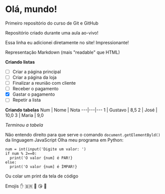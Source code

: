# Olá, mundo!
 Primeiro repositório do curso de Git e GitHub

Repositório criado durante uma aula ao-vivo!

Essa linha eu adicionei diretamente no site! Impressionante!

Representação Markdown (mais "readable" que HTML)

**Criando listas**
- [ ] Criar a página principal
- [ ] Criar a página da loja
- [ ] Finalizar a reunião com cliente
- [ ] Receber o pagamento
- [x] Gastar o pagamento
- [ ] Repetir a lista

__Criando tabelas__
Num | Nome | Nota
---|---|---
1 | Gustavo | 8,5
2 | José | 10,0
3 | Maria | 9,0

*Terminou a tabela*

Não entendo direito para que serve o comando `document.getElementByld()` da linguagem JavaScript
Olha meu programa em Python:
```
num = int(input('Digite um valor: ')
if num % 2==0:
  print('O valor {num] é PAR!}
else:
  print('O valor {num] é ÍMPAR!}
```
Ou colar um print da tela de código

Emojis ✋ 🇧🇷 🤟 😘 🔢

